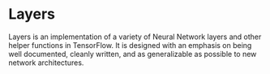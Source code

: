 # Layers
Layers is an implementation of a variety of Neural Network layers and other helper functions in TensorFlow. It is designed with an emphasis on being well documented, cleanly written, and as generalizable as possible to new network architectures.
